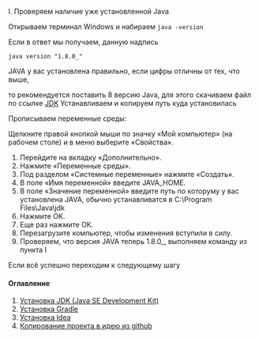 
I. Проверяем наличие уже установленной Java

Открываем терминал Windows и набираем 
```java -version```

Если в ответ мы получаем, данную надпись

```java version "1.8.0_"```

JAVA у вас установлена правильно, 
если цифры отличны от тех, что выше,

то рекомендуется поставить 8 версию Java, для этого скачиваем файл по ссылке [JDK](https://disk.yandex.ru/d/exccAUGlhlVgeQ)
Устанавливаем и копируем путь куда установилась

Прописываем переменные среды: 

Щелкните правой кнопкой мыши по значку «Мой компьютер» (на рабочем столе) и в меню выберите «Свойства».
1. Перейдите на вкладку «Дополнительно».
2. Нажмите «Переменные среды».
3. Под разделом «Системные переменные» нажмите «Создать».
4. В поле «Имя переменной» введите JAVA_HOME.
5. В поле «Значение переменной» введите путь по которуму у вас установлена JAVA, обычно устанавливатся в C:\Program Files\Java\jdk
6. Нажмите OK.
7. Еще раз нажмите ОК.
8. Перезагрузите компьютер, чтобы изменения вступили в силу.
9. Проверяем, что версия JAVA теперь 1.8.0_, выполняем команду из пункта I

Если всё успешно переходим к следующему шагу

#### Оглавление
1. [Установка JDK (Java SE Development Kit)](/src/Install_JDK.md)
2. [Установка Gradle](/src/Install_Gradle.md)
3. [Установка Idea](/src/Install%20Idea.md)
4. [Копирование проекта в идею из github](/src/github.md)
